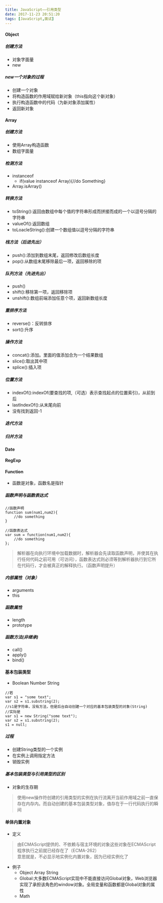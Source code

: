 ```yaml
---
title: JavaScript——引用类型
date: 2017-11-23 20:51:20
tags: [JavaScript,面试]
---
```

#### Object
##### 创建方法
+ 对象字面量
+ new

<!--more  -->
##### new一个对象的过程
+ 创建一个对象
+ 将构造函数的作用域赋给新对象（this指向这个新对象）
+ 执行构造函数中的代码（为新对象添加属性）
+ 返回新对象

#### Array
##### 创建方法
+ 使用Array构造函数
+ 数组字面量

##### 检测方法
+ instanceof
    + if(value instanceof Array){//do Something}
+ Array.isArray()

##### 转换方法
+ toString():返回由数组中每个值的字符串形成而拼接而成的一个以逗号分隔的字符串
+ valueOf():返回数组
+ toLoacleString():创建一个数组值以逗号分隔的字符串

##### 栈方法（后进先出）
+ push():添加到数组末尾，返回修改后数组长度
+ pop():从数组末尾移除最后一项，返回移除的项

##### 队列方法（先进先出）
+ push()
+ shift():移除第一项，返回移除项
+ unshift():数组前端添加任意个项，返回新数组长度

##### 重排序方法
+ reverse()：反转排序
+ sort():升序

##### 操作方法
+ concat():添加。里面的值添加合为一个结果数组
+ slice():取出其中项
+ splice():插入项

##### 位置方法
+ indexOf():indexOf(要查找的项,（可选）表示查找起点的位置索引)，从前到后
+ lastIndexOf():从末尾向前
+ 没有找到返回-1

##### 迭代方法
##### 归并方法

#### Date
#### RegExp
#### Function
+ 函数是对象，函数名是指针

##### 函数声明与函数表达式
```
//函数声明
function sum(num1,num2){
    //do something
}

//函数表达式
var sum = function(num1,num2){
    //do something
};
```
 >解析器在向执行环境中加载数据时，解析器会先读取函数声明，并使其在执行任何代码之前可用（可访问），函数表达式则必须等到解析器执行到它所在代码行，才会被真正的解释执行。（函数声明提升）

##### 内部属性（对象）
+ arguments
+ this

##### 函数属性
+ length
+ prototype

##### 函数方法(非继承)
+ call()
+ apply()
+ bind()

#### 基本包装类型
+ Boolean Number String
```
//若
var s1 = "some text";
var s2 = s1.substring(2);
//s1是字符串，没有方法，但是后台自动创建一个对应的基本包装类型的对象(String)
//实际是
var s1 = new String("some text");
var s2 = s1.substring(2);
s1 = null;
```
##### 过程
+ 创建String类型的一个实例
+ 在实例上调用指定方法
+ 销毁实例

##### 基本包装类型与引用类型的区别
+ 对象的生存期
>使用new操作符创建的引用类型的实例在执行流离开当前作用域之前一直保存在内存内。而自动创建的基本包装类型对象，值存在于一行代码执行的瞬间

#### 单体内置对象
+ 定义
>由ECMAScript提供的、不依赖与宿主环境的对象这些对象在ECMAScript程序执行之前就已经存在了（ECMA-262）  
意思就是，不必显示地实例化内置对象，因为已经实例化了

+ 例子
    + Object Array String
    + Global:大多数ECMAScript实现中不能直接访问Global对象，Web浏览器实现了承担该角色的window对象。全局变量和函数都是Global对象的属性
    + Math